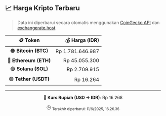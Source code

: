

<!-- HARGA_KRIPTO -->
## 📈 Harga Kripto Terbaru

> Data ini diperbarui secara otomatis menggunakan [CoinGecko API](https://www.coingecko.com/) dan [exchangerate.host](https://exchangerate.host/)

<div align="center">

| 🪙 Token | 💰 Harga (IDR) |
|:------:|---------------:|
| 🟠 **Bitcoin (BTC)**   | Rp 1.781.646.987 |
| 🔵 **Ethereum (ETH)**  | Rp 45.055.300 |
| 🟣 **Solana (SOL)**    | Rp 2.709.915 |
| 🟢 **Tether (USDT)**   | Rp 16.264 |

---

💱 **Kurs Rupiah (USD → IDR)**: Rp 16.268

🕒 <sub>Terakhir diperbarui: 11/6/2025, 16.26.36</sub>

</div>
<!-- /HARGA_KRIPTO -->